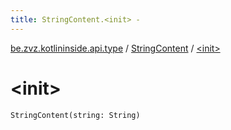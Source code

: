 ```yaml
---
title: StringContent.<init> - 
---
```


[be.zvz.kotlininside.api.type](../index.html) / [StringContent](index.html) / [&lt;init&gt;](./-init-.html)

# &lt;init&gt;

`StringContent(string: String)`